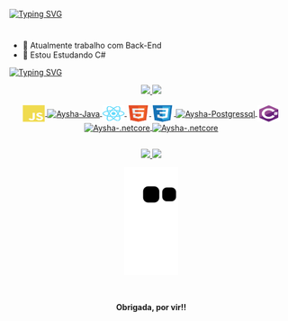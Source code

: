 <a href="https://git.io/typing-svg"><img src="https://readme-typing-svg.demolab.com?font=Fira+Code&weight=600&size=50&duration=1&pause=30&center=false&width=3000&height=100&lines=Aceita+um+cafezinho%3F☕" alt="Typing SVG" />
</a> 
#
- 🔭 Atualmente trabalho com Back-End
- 🌱 Estou Estudando C#
  
<a href="https://git.io/typing-svg"><img src="https://readme-typing-svg.demolab.com?font=Work+Sans&size=35&pause=1000&color=C78CF7&center=true&width=1000&height=97&lines=Ol%C3%A1%2C+%C3%A9+um+prazer++em+v%C3%AA-lo+aqui!;Me+chamo+Aysha!;Sou+estudante+FullStack.;Bem+vindo!!+%3A)" alt="Typing SVG" />
</a>

<div align="center">
  <a href="https://github.com/AyshaAlessandra">
  <img height="180em" src="https://github-readme-stats-git-masterrstaa-rickstaa.vercel.app/api?username=AyshaAlessandra&&show_icons=true&theme=nightowl&include_all_commits=true&count_private=true"/>
 <a href="https://github.com/anuraghazra/convoychat">
  <img height="180em" src="https://github-readme-stats.vercel.app/api/top-langs/?username=AyshaAlessandra&layout=compact&theme=nightowl" />
</div>

  <div class="Linguagens" style="display: inline_block" , align="center"><br>
    <img align="center" alt="Aysha-Js" height="30" width="40"
        src="https://raw.githubusercontent.com/devicons/devicon/master/icons/javascript/javascript-plain.svg">
    <img align="center" alt="Aysha-Java" height="30" width="40"
        src="https://cdn.jsdelivr.net/gh/devicons/devicon/icons/java/java-original.svg" />
    <img align="center" alt="Aysha-React" height="30" width="40"
        src="https://raw.githubusercontent.com/devicons/devicon/master/icons/react/react-original.svg">
    <img align="center" alt="Aysha-HTML" height="30" width="40"
        src="https://raw.githubusercontent.com/devicons/devicon/master/icons/html5/html5-original.svg">
    <img align="center" alt="Aysha-CSS" height="30" width="40"
        src="https://raw.githubusercontent.com/devicons/devicon/master/icons/css3/css3-original.svg">
    <img align="center" alt="Aysha-Postgressql" height="30" width="40"
        src="https://cdn.jsdelivr.net/gh/devicons/devicon/icons/postgresql/postgresql-original.svg" />
    <img align="center" alt="Aysha-Csharp" height="30" width="40"
        src="https://raw.githubusercontent.com/devicons/devicon/master/icons/csharp/csharp-original.svg">
    <img align="center" alt="Aysha-.netcore" height="30" width="40"
        src="https://cdn.jsdelivr.net/gh/devicons/devicon/icons/dotnetcore/dotnetcore-original.svg" />
    <img align="center" alt="Aysha-.netcore" height="30" width="40"
        src="https://cdn.jsdelivr.net/gh/devicons/devicon/icons/spring/spring-original.svg" />
</div>
 
##
 
<div align="center"> 
  <a href="https://www.instagram.com/kabell179/?next=%2F" target="_blank"><img src="https://img.shields.io/badge/-Instagram-%23E4405F?style=for-the-badge&logo=instagram&logoColor=white" target="_blank">
  </a>
  <a href="https://www.linkedin.com/in/aysha-alessandra-488160224/" target="_blank"><img src="https://img.shields.io/badge/-LinkedIn-%230077B5?style=for-the-badge&logo=linkedin&logoColor=white" target="_blank">
  </a> 

 ![Snake animation](https://github.com/AyshaAlessandra/AyshaAlessandra/blob/output/github-contribution-grid-snake.svg)
  
   <div align="center">
      <br><p align="centre"><b>Obrigada, por vir!!</b></p>  
   </div>
 
</div> 
